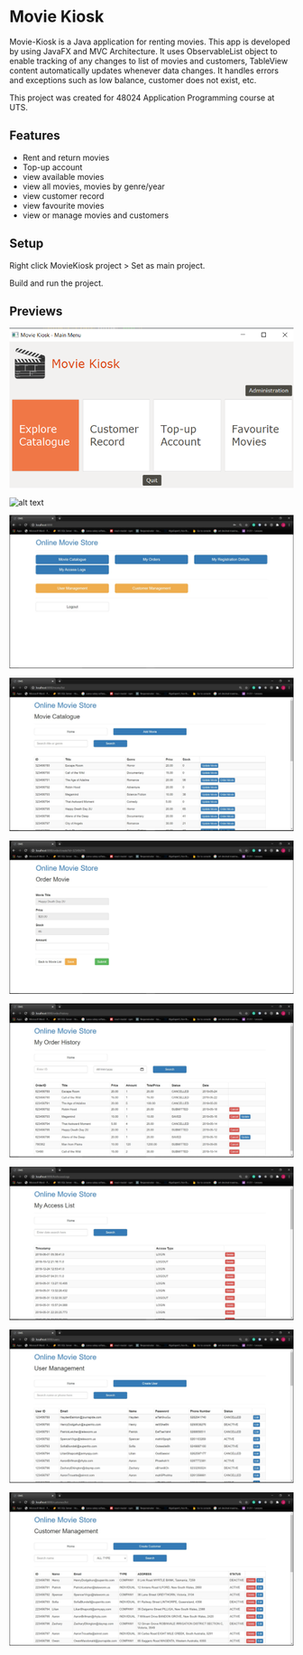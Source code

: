 # Movie Kiosk

Movie-Kiosk is a Java application for renting movies. This app is developed by using JavaFX and MVC Architecture. It uses ObservableList object to enable tracking of any changes to list of movies and customers, TableView content automatically updates whenever data changes. It handles errors and exceptions such as low balance, customer does not exist, etc. 

This project was created for 48024 Application Programming course at UTS.

## Features

- Rent and return movies
- Top-up account
- view available movies
- view all movies, movies by genre/year
- view customer record
- view favourite movies
- view or manage movies and customers

## Setup

Right click MovieKiosk project > Set as main project.

Build and run the project.

## Previews

![alt text](https://github.com/Jonnylie/Movie-Kiosk/blob/master/docs/HomePage.png)

![alt text](https://github.com/Jonnylie/Online-Movie-Store/blob/master/docs/Catalogue.png)

![alt text](https://github.com/Jonnylie/Online-Movie-Store/blob/master/docs/HomePage.jpg)

![alt text](https://github.com/Jonnylie/Online-Movie-Store/blob/master/docs/MovieCatalogue.jpg)

![alt text](https://github.com/Jonnylie/Online-Movie-Store/blob/master/docs/OrderMovie.jpg)

![alt text](https://github.com/Jonnylie/Online-Movie-Store/blob/master/docs/OrderHistory.jpg)

![alt text](https://github.com/Jonnylie/Online-Movie-Store/blob/master/docs/AccessList.jpg)

![alt text](https://github.com/Jonnylie/Online-Movie-Store/blob/master/docs/UserManagement.jpg)

![alt text](https://github.com/Jonnylie/Online-Movie-Store/blob/master/docs/CustomerManagement.jpg)
